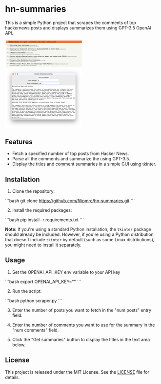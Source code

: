 # hn-summaries

This is a simple Python project that scrapes the comments of top hackernews posts and displays summarizes them using GPT-3.5 OpenAI API.

<img src="screenshots/s2.png" width=50% height=50%>
<img src="screenshots/s1.png" width=50% height=50%>


## Features

- Fetch a specified number of top posts from Hacker News.
- Parse all the comments and summarize the using GPT-3.5.
- Display the titles and comment summaries in a simple GUI using tkinter.

## Installation

1. Clone the repository:

\```bash
git clone https://github.com/filipmrc/hn-summaries.git
\```

2. Install the required packages:

\```bash
pip install -r requirements.txt
\```

**Note:** If you're using a standard Python installation, the `tkinter` package should already be included. However, if you're using a Python distribution that doesn't include `tkinter` by default (such as some Linux distributions), you might need to install it separately.

## Usage
1. Set the OPENAI_API_KEY env variable to your API key

\```bash
export OPENAI_API_KEY="<your key here>"
\```

2. Run the script:

\```bash
python scraper.py
\```

3. Enter the number of posts you want to fetch in the "num posts" entry field. 

4. Enter the number of comments you want to use for the summary in the "num comments" field.

5. Click the "Get summaries" button to display the titles in the text area below.

## License

This project is released under the MIT License. See the [LICENSE](LICENSE.txt) file for details.


